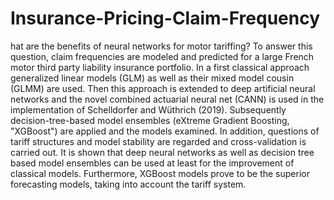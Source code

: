 # Insurance-Pricing-Claim-Frequency
hat are the benefits of neural networks for motor tariffing? To answer this question, claim frequencies are modeled and predicted for a large French motor third party liability insurance portfolio. In a first classical approach generalized linear models (GLM) as well as their mixed model cousin (GLMM) are used. Then this approach is extended to deep artificial neural networks and the novel combined actuarial neural net (CANN) is used in the implementation of Schelldorfer and Wüthrich (2019). Subsequently decision-tree-based model ensembles (eXtreme Gradient Boosting, "XGBoost") are applied and the models examined. In addition, questions of tariff structures and model stability are regarded and cross-validation is carried out. It is shown that deep neural networks as well as decision tree based model ensembles can be used at least for the improvement of classical models. Furthermore, XGBoost models prove to be the superior forecasting models, taking into account the tariff system.
